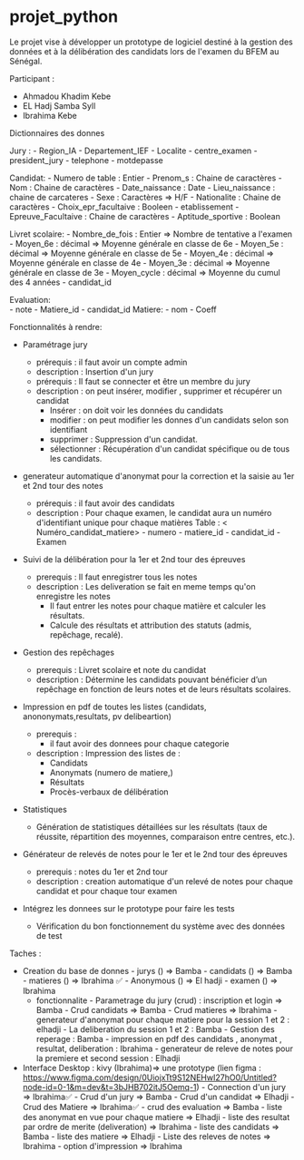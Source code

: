 # projet_python

Le projet vise à développer un prototype de logiciel destiné à la gestion des données et à la délibération des candidats lors de l'examen du BFEM au Sénégal.

Participant :

- Ahmadou Khadim Kebe
- EL Hadj Samba Syll
- Ibrahima Kebe

Dictionnaires des donnes

Jury :
    - Region_IA
    - Departement_IEF
    - Localite
    - centre_examen
    - president_jury
    - telephone
    - motdepasse

Candidat:
    - Numero de table : Entier
    - Prenom_s : Chaine de caractères
    - Nom : Chaine de caractères
    - Date_naissance : Date
    - Lieu_naissance : chaine de carcateres
    - Sexe : Caractères => H/F
    - Nationalite : Chaine de caractères
    - Choix_epr_facultaive : Booleen
    - etablissement
    - Epreuve_Facultaive : Chaine de caractères
    - Aptitude_sportive : Boolean

Livret scolaire:
    - Nombre_de_fois : Entier => Nombre de tentative a l'examen
    - Moyen_6e : décimal => Moyenne générale en classe de 6e
    - Moyen_5e : décimal => Moyenne générale en classe de 5e
    - Moyen_4e : décimal => Moyenne générale en classe de 4e
    - Moyen_3e : décimal => Moyenne générale en classe de 3e
    - Moyen_cycle : décimal  => Moyenne du cumul des 4 années
    - candidat_id

Evaluation:  
    - note
    - Matiere_id
    - candidat_id
Matiere:
    - nom
    - Coeff

Fonctionnalités à rendre:

- Paramétrage jury 
  - prérequis : il faut avoir un compte admin
  - description :  Insertion d'un jury
  - prérequis : Il faut se connecter et être un membre du jury
  - description : on peut insérer, modifier , supprimer et récupérer un candidat
    - Insérer : on doit voir les données du candidats
    - modifier : on peut modifier les donnes d'un candidats selon son identifiant
    - supprimer : Suppression d'un candidat.
    - sélectionner : Récupération d'un candidat spécifique ou de tous les candidats.

- generateur automatique d'anonymat pour la correction et la saisie au 1er et 2nd tour des notes
  - prérequis : il faut avoir des candidats
  - description : Pour chaque examen, le candidat aura un numéro d'identifiant unique pour chaque matières
     Table : < Numéro_candidat_matiere>
        - numero
        - matiere_id
        - candidat_id
        - Examen

- Suivi de la délibération pour la 1er et 2nd tour des épreuves 
  - prerequis : Il faut enregistrer tous les notes
  - description : Les deliveration se fait en meme temps qu'on enregistre les notes
    - Il faut entrer les notes pour chaque matière et calculer les résultats.
    - Calcule des résultats et attribution des statuts (admis, repêchage, recalé).

- Gestion des repêchages
  - prerequis : Livret scolaire et note du candidat
  - description : Détermine les candidats pouvant bénéficier d’un repêchage en fonction de leurs notes et de leurs résultats scolaires.

- Impression en pdf de toutes les listes (candidats, anononymats,resultats, pv delibeartion)
  
  - prerequis :
    - il faut avoir des donnees pour chaque categorie 
  - description :
    Impression des listes de :
      - Candidats
      - Anonymats (numero de matiere,)
      - Résultats
      - Procès-verbaux de délibération
    

- Statistiques
  - Génération de statistiques détaillées sur les résultats (taux de réussite, répartition des moyennes,     comparaison entre centres, etc.).

- Générateur de relevés de notes pour le 1er et le 2nd tour des épreuves
  - prerequis : notes du 1er et 2nd tour
  - description : creation automatique d'un relevé de notes pour chaque candidat et pour chaque tour examen 

- Intégrez les donnees sur le prototype pour faire les tests
  - Vérification du bon fonctionnement du système avec des données de test


Taches :
- Creation du base de donnes
      - jurys () => Bamba
      - candidats () => Bamba
      - matieres () => Ibrahima ✅
      - Anonymous () => El hadji
      - examen () => Ibrahima
  - fonctionnalite
        - Parametrage du jury (crud) : inscription et login  => Bamba
        - Crud candidats => Bamba
        - Crud matieres => Ibrahima 
        - generateur d'anonymat pour chaque matiere pour la session 1 et 2 : elhadji
        - La deliberation du session 1 et 2 : Bamba
        - Gestion des reperage : Bamba
        - impression en pdf des candidats , anonymat , resultat, deliberation : Ibrahima
        - generateur de releve de notes pour la premiere et second session : Elhadji
- Interface Desktop : kivy (Ibrahima)=> une prototype (lien figma : https://www.figma.com/design/0UiojxTt9S12NEHwI27hO0/Untitled?node-id=0-1&m=dev&t=3bJHB702itJ5Oemq-1)
      - Connection d'un jury => Ibrahima✅
      - Crud d'un jury => Bamba
      - Crud d'un candidat => Elhadji
      - Crud des Matiere => Ibrahima✅
      - crud des evaluation => Bamba
      - liste des anonymat en vue  pour chaque matiere => Elhadji
      - liste des resultat par ordre de merite (deliveration) => Ibrahima
      - liste des candidats => Bamba
      - liste des matiere => Elhadji
      - Liste des releves de notes => Ibrahima
      - option d'impression => Ibrahima
      
